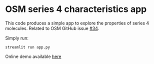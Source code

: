 # OSM series 4 characteristics app

This code produces a simple app to explore the properties of series 4 molecules. Related to OSM GitHub issue [#34](https://github.com/OpenSourceMalaria/Series4_PredictiveModel/issues/34).

Simply run:
```
streamlit run app.py
```
Online demo available [here](https://share.streamlit.io/ersilia-os/osm-series4-predictive-model/main/app.py)
